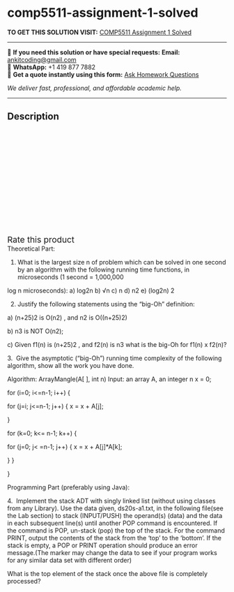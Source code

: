 # comp5511-assignment-1-solved
**TO GET THIS SOLUTION VISIT:** [COMP5511 Assignment 1 Solved](https://www.ankitcodinghub.com/product/comp5511-assignment-1-solved/)


---

📩 **If you need this solution or have special requests:** **Email:** ankitcoding@gmail.com  
📱 **WhatsApp:** +1 419 877 7882  
📄 **Get a quote instantly using this form:** [Ask Homework Questions](https://www.ankitcodinghub.com/services/ask-homework-questions/)

*We deliver fast, professional, and affordable academic help.*

---

<h2>Description</h2>



<div class="kk-star-ratings kksr-auto kksr-align-center kksr-valign-top" data-payload="{&quot;align&quot;:&quot;center&quot;,&quot;id&quot;:&quot;100038&quot;,&quot;slug&quot;:&quot;default&quot;,&quot;valign&quot;:&quot;top&quot;,&quot;ignore&quot;:&quot;&quot;,&quot;reference&quot;:&quot;auto&quot;,&quot;class&quot;:&quot;&quot;,&quot;count&quot;:&quot;0&quot;,&quot;legendonly&quot;:&quot;&quot;,&quot;readonly&quot;:&quot;&quot;,&quot;score&quot;:&quot;0&quot;,&quot;starsonly&quot;:&quot;&quot;,&quot;best&quot;:&quot;5&quot;,&quot;gap&quot;:&quot;4&quot;,&quot;greet&quot;:&quot;Rate this product&quot;,&quot;legend&quot;:&quot;0\/5 - (0 votes)&quot;,&quot;size&quot;:&quot;24&quot;,&quot;title&quot;:&quot;COMP5511 Assignment 1 Solved&quot;,&quot;width&quot;:&quot;0&quot;,&quot;_legend&quot;:&quot;{score}\/{best} - ({count} {votes})&quot;,&quot;font_factor&quot;:&quot;1.25&quot;}">

<div class="kksr-stars">

<div class="kksr-stars-inactive">
            <div class="kksr-star" data-star="1" style="padding-right: 4px">


<div class="kksr-icon" style="width: 24px; height: 24px;"></div>
        </div>
            <div class="kksr-star" data-star="2" style="padding-right: 4px">


<div class="kksr-icon" style="width: 24px; height: 24px;"></div>
        </div>
            <div class="kksr-star" data-star="3" style="padding-right: 4px">


<div class="kksr-icon" style="width: 24px; height: 24px;"></div>
        </div>
            <div class="kksr-star" data-star="4" style="padding-right: 4px">


<div class="kksr-icon" style="width: 24px; height: 24px;"></div>
        </div>
            <div class="kksr-star" data-star="5" style="padding-right: 4px">


<div class="kksr-icon" style="width: 24px; height: 24px;"></div>
        </div>
    </div>

<div class="kksr-stars-active" style="width: 0px;">
            <div class="kksr-star" style="padding-right: 4px">


<div class="kksr-icon" style="width: 24px; height: 24px;"></div>
        </div>
            <div class="kksr-star" style="padding-right: 4px">


<div class="kksr-icon" style="width: 24px; height: 24px;"></div>
        </div>
            <div class="kksr-star" style="padding-right: 4px">


<div class="kksr-icon" style="width: 24px; height: 24px;"></div>
        </div>
            <div class="kksr-star" style="padding-right: 4px">


<div class="kksr-icon" style="width: 24px; height: 24px;"></div>
        </div>
            <div class="kksr-star" style="padding-right: 4px">


<div class="kksr-icon" style="width: 24px; height: 24px;"></div>
        </div>
    </div>
</div>


<div class="kksr-legend" style="font-size: 19.2px;">
            <span class="kksr-muted">Rate this product</span>
    </div>
    </div>
<div class="page" title="Page 1">
<div class="layoutArea">
<div class="column">
Theoretical Part:

1. What is the largest size n of problem which can be solved in one second by an algorithm with the following running time functions, in microseconds (1 second = 1,000,000

log n microseconds): a) log2n b) √n c) n d) n2 e) (log2n) 2

2. Justify the following statements using the “big-Oh” definition:

a) (n+25)2 is O(n2) , and n2 is O((n+25)2)

b) n3 is NOT O(n2);

c) Given f1(n) is (n+25)2 , and f2(n) is n3 what is the big-Oh for f1(n) x f2(n)?

3.&nbsp; Give the asymptotic (“big-Oh”) running time complexity of the following algorithm, show all the work you have done.

Algorithm: ArrayMangle(A[ ], int n) Input: an array A, an integer n x = 0;

for (i=0; i&lt;=n-1; i++) {

for (j=i; j&lt;=n-1; j++) { x = x + A[j];

}

for (k=0; k&lt;= n-1; k++) {

for (j=0; j&lt; =n-1; j++) { x = x + A[j]*A[k];

} }

}

Programming Part (preferably using Java):

4.&nbsp; Implement the stack ADT with singly linked list (without using classes from any Library). Use the data given, ds20s-a1.txt, in the following file(see the Lab section) to stack (INPUT/PUSH) the operand(s) (data) and the data in each subsequent line(s) until another POP command is encountered. If the command is POP, un-stack (pop) the top of the stack. For the command PRINT, output the contents of the stack from the ‘top’ to the ‘bottom’. If the stack is empty, a POP or PRINT operation should produce an error message.(The marker may change the data to see if your program works for any similar data set with different order)

What is the top element of the stack once the above file is completely processed?

</div>
</div>
</div>

